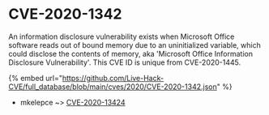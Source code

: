 # CVE-2020-1342

An information disclosure vulnerability exists when Microsoft Office software reads out of bound memory due to an uninitialized variable, which could disclose the contents of memory, aka 'Microsoft Office Information Disclosure Vulnerability'. This CVE ID is unique from CVE-2020-1445.

{% embed url="https://github.com/Live-Hack-CVE/full_database/blob/main/cves/2020/CVE-2020-1342.json" %}


* mkelepce ~> [CVE-2020-13424](https://zeste.alice-snow.ru/2020/database/cve-2020-1342/cve-2020-13424-mkelepce)